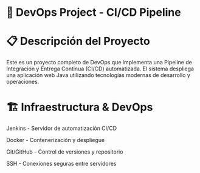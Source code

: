 # 🚀 DevOps Project - CI/CD Pipeline


# 📋 Descripción del Proyecto
 Este es un proyecto completo de DevOps que implementa una Pipeline de Integración y Entrega Continua (CI/CD) automatizada. 
  El sistema despliega una aplicación web Java utilizando tecnologías modernas de desarrollo y operaciones.
# 🏗️ Infraestructura & DevOps
   
   Jenkins - Servidor de automatización CI/CD

   Docker - Contenerización y despliegue

   Git/GitHub - Control de versiones y repositorio

   SSH - Conexiones seguras entre servidores
